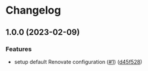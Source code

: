 # Changelog

## 1.0.0 (2023-02-09)


### Features

* setup default Renovate configuration ([#1](https://github.com/Hapag-Lloyd/Renovate-Global-Configuration/issues/1)) ([d45f528](https://github.com/Hapag-Lloyd/Renovate-Global-Configuration/commit/d45f528c40c2d830d82d00997c52decc92150f8e))
